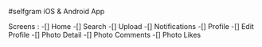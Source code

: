 #selfgram iOS & Android App

Screens :
-[] Home
-[] Search
-[] Upload
-[] Notifications
-[] Profile
-[] Edit Profile
-[] Photo Detail
-[] Photo Comments
-[] Photo Likes